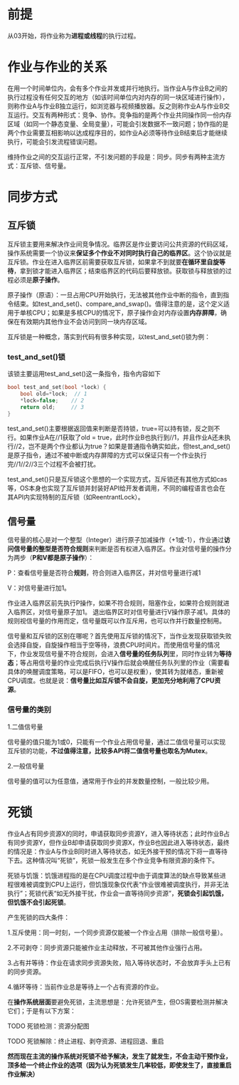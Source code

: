 # 前提

从03开始，将作业称为**进程或线程**的执行过程。

# 作业与作业的关系

在用一个时间单位内，会有多个作业并发或并行地执行。当作业A与作业B之间的执行过程没有任何交互的地方（如该时间单位内对内存的同一块区域进行操作），则称作业A与作业B独立运行，如浏览器与视频播放器。反之则称作业A与作业B交互运行。交互有两种形式：竞争、协作。竞争指的是两个作业共同操作同一份内存区域（如同一个静态变量、全局变量），可能会引发数据不一致问题；协作指的是两个作业需要互相影响以达成程序目的，如作业A必须等待作业B结束后才能继续执行，可能会引发流程错误问题。

维持作业之间的交互运行正常，不引发问题的手段是：同步。同步有两种主流方式：互斥锁、信号量。

# 同步方式

## 互斥锁

互斥锁主要用来解决作业间竞争情况。临界区是作业要访问公共资源的代码区域，操作系统需要一个协议来**保证多个作业不对同时执行自己的临界区**。这个协议就是互斥锁。作业在进入临界区前需要获取互斥锁，如果拿不到就要**在循环里自旋等待**，拿到锁才能进入临界区；结束临界区的代码后要释放锁。获取锁与释放锁的过程必须是**原子操作**。

原子操作（原语）：一旦占用CPU开始执行，无法被其他作业中断的指令，直到指令结束。如test_and_set()、compare_and_swap()。值得注意的是，这个定义适用于单核CPU；如果是多核CPU的情况下，原子操作会对内存设置**内存屏障**，确保在有效期内其他作业不会访问到同一块内存区域。

互斥锁是一种概念，落实到代码有很多种实现，以test_and_set()锁为例：

### test_and_set()锁

该锁主要运用test_and_set()这一条指令，指令内容如下

```c
bool test_and_set(bool *lock) { 
    bool old=*lock;  // 1
    *lock=false; 	// 2
    return old; 	// 3
} 
```

test_and_set()主要根据返回值来判断是否持锁，true=可以持有锁，反之则不行。如果作业A在//1获取了old = true，此时作业B也执行到//1，并且作业A还未执行//2，岂不是两个作业都认为true？如果是普通指令确实如此，但test_and_set()是原子指令，通过不被中断或内存屏障的方式可以保证只有一个作业执行完//1//2//3三个过程不会被打扰。

test_and_set()只是互斥锁这个思想的一个实现方式，互斥锁还有其他方式如cas等，OS本身也实现了互斥锁并封装好API给开发者调用，不同的编程语言也会在其API内实现特制的互斥锁（如ReentrantLock）。

## 信号量

信号量的核心是对一个整型（Integer）进行原子加减操作（+1或-1），作业通过**访问信号量的整型是否符合规则**来判断是否有权进入临界区。作业对信号量的操作分为两步（**P和V都是原子操作**）：

P：查看信号量是否符合**规则**，符合则进入临界区，并对信号量进行减1

V：对信号量进行加1。

作业进入临界区前先执行P操作，如果不符合规则，阻塞作业，如果符合规则就进入临界区，对信号量原子加1。 退出临界区时对信号量进行V操作原子减1。具体的规则视信号量的作用而定，信号量既可以作互斥用，也可以作并行数量控制用。

信号量和互斥锁的区别在哪呢？首先使用互斥锁的情况下，当作业发现获取锁失败会选择自旋，自旋操作相当于空等待，浪费CPU时间片。而使用信号量的情况下，作业发现信号量不符合规则，会进入**信号量的任务队列**里，同时作业转为**等待态**；等占用信号量的作业完成后执行V操作后就会唤醒任务队列里的作业（需要看具体的唤醒调度策略，可以是FIFO，也可以是权重），使其转为就绪态，重新被CPU调度。也就是说：**信号量比如互斥锁不会自旋，更加充分地利用了CPU资源**。

### 信号量的类别

1.二值信号量

信号量的值只能为1或0，只能有一个作业占用信号量，通过二值信号量可以实现互斥锁的功能，**不过值得注意，比较多API将二值信号量也取名为Mutex**。

2.一般信号量

信号量的值可以为任意值，通常用于作业的并发数量控制，一般比较少用。

# 死锁

作业A占有同步资源X的同时，申请获取同步资源Y，进入等待状态；此时作业B占有同步资源Y，但作业B却申请获取同步资源X，作业B也因此进入等待状态，最终的情况是：作业A与作业B同时进入等待状态，如无外接干预的情况下将一直等待下去。这种情况叫“死锁”，死锁一般发生在多个作业竞争有限资源的条件下。

死锁与饥饿：饥饿进程指的是在CPU调度过程中由于调度算法的缺点导致某些进程很难被调度到CPU上运行，但饥饿现象仅代表“作业很难被调度执行，并非无法执行”；死锁代表“如无外接干扰，作业会一直等待同步资源”，**死锁会引起饥饿，但饥饿不会引起死锁**。

产生死锁的四大条件：

1.互斥使用：同一时刻，一个同步资源仅能被一个作业占用（排除一般信号量）。

2.不可剥夺：同步资源只能被作业主动释放，不可被其他作业强行占用。

3.占有并等待：作业在请求同步资源失败，陷入等待状态时，不会放弃手头上已有的同步资源。

4.循环等待：当前作业总是等待上一个占有资源的作业。

在**操作系统层面**要避免死锁，主流思想是：允许死锁产生，但OS需要检测并解决它们；于是有以下方案：

TODO 死锁检测：资源分配图

TODO 死锁解除：终止进程、剥夺资源、进程回退、重启

**然而现在主流的操作系统对死锁不给予解决，发生了就发生，不会主动干预作业，顶多给一个终止作业的选项（因为认为死锁发生几率较低，即使发生了，直接重启作业解决）**